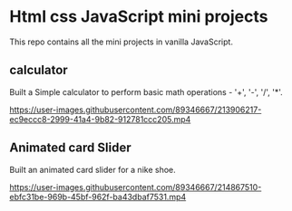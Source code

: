 # Html css JavaScript mini projects

This repo contains all the mini projects in vanilla JavaScript.

## calculator

Built a Simple calculator to perform basic math operations - '+', '-', '/', '*'.


https://user-images.githubusercontent.com/89346667/213906217-ec9eccc8-2999-41a4-9b82-912781ccc205.mp4

## Animated card Slider
Built an animated card slider for a nike shoe.

https://user-images.githubusercontent.com/89346667/214867510-ebfc31be-969b-45bf-962f-ba43dbaf7531.mp4

